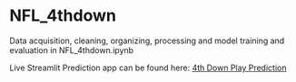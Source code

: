 # NFL_4thdown

Data acquisition, cleaning, organizing, processing and model training and evaluation in NFL_4thdown.ipynb

Live Streamlit Prediction app can be found here: [4th Down Play Prediction](https://share.streamlit.io/shahv1057/nfl_4thdown/main/nfl_4thdown_streamlit.py)